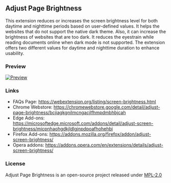 ## Adjust Page Brightness

This extension reduces or increases the screen brightness level for both daytime and nighttime periods based on user-defined values. It helps the websites that do not support the native dark theme. Also, it can increase the brightness of websites that are too dark. It reduces the eyestrain while reading documents online when dark mode is not supported. The extension offers two different values for daytime and nighttime duration to enhance usability.

### Preview

[![Preview](https://img.youtube.com/vi/kna9foKkkww/0.jpg)](https://www.youtube.com/watch?v=kna9foKkkww)

### Links

 * FAQs Page: https://webextension.org/listing/screen-brightness.html
 * Chrome Webstore: https://chromewebstore.google.com/detail/adjust-page-brightness/bcjiagkgnilmcngacjlfhmpdmbhbjcah
 * Edge Add-ons: https://microsoftedge.microsoft.com/addons/detail/adjust-screen-brightness/micpnhaohgdkjldlgjnpdpoafhohehbi
 * Firefox Add-ons: https://addons.mozilla.org/firefox/addon/adjust-screen-brightness/
 * Opera addons: https://addons.opera.com/en/extensions/details/adjust-screen-brightness/

### License

Adjust Page Brightness is an open-source project released under [MPL-2.0](https://github.com/schomery/popup-blocker/blob/master/LICENSE)
